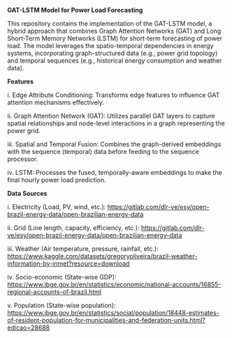 **GAT-LSTM Model for Power Load Forecasting**

This repository contains the implementation of the GAT-LSTM model, a hybrid approach that combines Graph Attention Networks (GAT) and Long Short-Term Memory Networks (LSTM) for short-term forecasting of power load. The model leverages the spatio-temporal dependencies in energy systems, incorporating graph-structured data (e.g., power grid topology) and temporal sequences (e.g., historical energy consumption and weather data).

**Features**

i. Edge Attribute Conditioning: Transforms edge features to influence GAT attention mechanisms effectively.

ii. Graph Attention Network (GAT): Utilizes parallel GAT layers to capture spatial relationships and node-level interactions in a graph representing the power grid.

iii. Spatial and Temporal Fusion: Combines the graph-derived embeddings with the sequence (temporal) data before feeding to the sequence processor.

iv. LSTM: Processes the fused, temporally-aware embeddings to make the final hourly power load prediction.


**Data 	Sources**

i. Electricity	(Load, PV, wind, etc.):	https://gitlab.com/dlr-ve/esy/open-brazil-energy-data/open-brazilian-energy-data

ii. Grid	(Line length, capacity, efficiency, etc.): https://gitlab.com/dlr-ve/esy/open-brazil-energy-data/open-brazilian-energy-data

iii. Weather	(Air temperature, pressure, rainfall, etc.): https://www.kaggle.com/datasets/gregoryoliveira/brazil-weather-information-by-inmet?resource=download

iv. Socio-economic	(State-wise GDP): https://www.ibge.gov.br/en/statistics/economic/national-accounts/16855-regional-accounts-of-brazil.html

v. Population	(State-wise population): https://www.ibge.gov.br/en/statistics/social/population/18448-estimates-of-resident-population-for-municipalities-and-federation-units.html?edicao=28688
